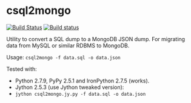 # csql2mongo
[![Build Status](https://travis-ci.org/stpettersens/csql2mongo.svg?branch=master)](https://travis-ci.org/stpettersens/csql2mongo) 
[![Build status](https://ci.appveyor.com/api/projects/status/github/stpettersens/csql2mongo?branch=master&svg=true)](https://ci.appveyor.com/project/stpettersens/csql2mongo)

Utility to convert a SQL dump to a MongoDB JSON dump.
For migrating data from MySQL or similar RDBMS to MongoDB.

Usage: `csql2mongo -f data.sql -o data.json`

Tested with:
* Python 2.7.9, PyPy 2.5.1 and IronPython 2.7.5 (works).
* Jython 2.5.3 (use Jython tweaked version): 
* `jython csql2mongo.jy.py -f data.sql -o data.json`
